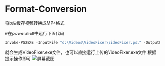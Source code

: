 # Format-Conversion
将b站缓存视频转换成MP4格式

#在powershell中运行下面代码
```powershell
Invoke-PS2EXE -InputFile "d:\Videos\VideoFixer\VideoFixer.ps1" -OutputFile "d:\Videos\VideoFixer.exe" -NoConsole -Title "视频修复工具"  -Description "带FFmpeg的完整打包版"  -Company "小转风"
```
就会生成VideoFixer.exe文件，也可以直接运行上传的VideoFixer.exe文件
根据提示操作即可
![屏幕截图](https://github.com/user-attachments/assets/a737da7d-29c3-4fdc-aebc-8ee7e2ab5213)
